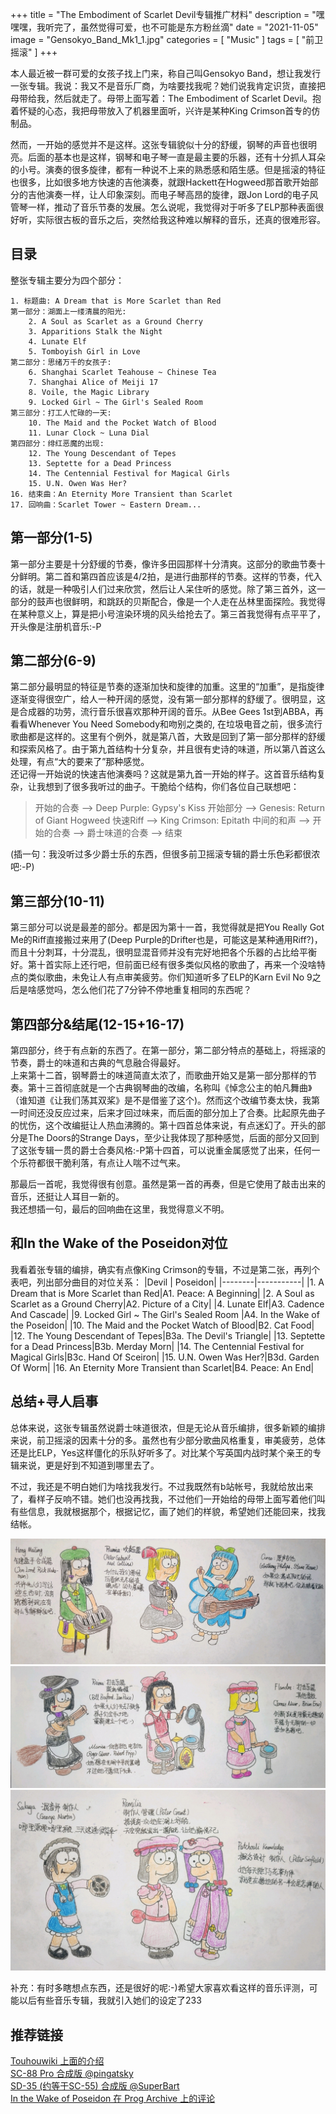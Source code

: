 +++
title = "The Embodiment of Scarlet Devil专辑推广材料"
description = "嘿嘿嘿，我听完了，虽然觉得可爱，也不可能是东方粉丝滴"
date = "2021-11-05"
image = "Gensokyo_Band_Mk1_1.jpg"
categories = [
    "Music"
]
tags = [
    "前卫摇滚"
]
+++

本人最近被一群可爱的女孩子找上门来，称自己叫Gensokyo Band，想让我发行一张专辑。我说：我又不是音乐厂商，为啥要找我呢？她们说我肯定识货，直接把母带给我，然后就走了。母带上面写着：The Embodiment of Scarlet Devil。抱着怀疑的心态，我把母带放入了机器里面听，兴许是某种King Crimson首专的仿制品。  

然而，一开始的感觉并不是这样。这张专辑貌似十分的舒缓，钢琴的声音也很明亮。后面的基本也是这样，钢琴和电子琴一直是最主要的乐器，还有十分抓人耳朵的小号。演奏的很多旋律，都有一种说不上来的熟悉感和陌生感。但是摇滚的特征也很多，比如很多地方快速的吉他演奏，就跟Hackett在Hogweed那首歌开始部分的吉他演奏一样，让人印象深刻。而电子琴高昂的旋律，跟Jon Lord的电子风管琴一样，推动了音乐节奏的发展。怎么说呢，我觉得对于听多了ELP那种表面很好听，实际很古板的音乐之后，突然给我这种难以解释的音乐，还真的很难形容。  

## 目录

整张专辑主要分为四个部分：

    1. 标题曲: A Dream that is More Scarlet than Red
    第一部分：湖面上一缕清晨的阳光:
        2. A Soul as Scarlet as a Ground Cherry
        3. Apparitions Stalk the Night
        4. Lunate Elf
        5. Tomboyish Girl in Love
    第二部分：思绪万千的女孩子:
        6. Shanghai Scarlet Teahouse ~ Chinese Tea
        7. Shanghai Alice of Meiji 17
        8. Voile, the Magic Library
        9. Locked Girl ~ The Girl's Sealed Room
    第三部分：打工人忙碌的一天:
        10. The Maid and the Pocket Watch of Blood
        11. Lunar Clock ~ Luna Dial
    第四部分：绯红恶魔的出现:
        12. The Young Descendant of Tepes
        13. Septette for a Dead Princess
        14. The Centennial Festival for Magical Girls
        15. U.N. Owen Was Her?
    16. 结束曲：An Eternity More Transient than Scarlet
    17. 回响曲：Scarlet Tower ~ Eastern Dream...

## 第一部分(1-5)
第一部分主要是十分舒缓的节奏，像许多田园那样十分清爽。这部分的歌曲节奏十分鲜明。第二首和第四首应该是4/2拍，是进行曲那样的节奏。这样的节奏，代入的话，就是一种吸引人们过来欣赏，然后让人呆住听的感觉。除了第三首外，这一部分的鼓声也很鲜明，和跳跃的贝斯配合，像是一个人走在丛林里面探险。我觉得在某种意义上，算是把小号渲染环境的风头给抢去了。第三首我觉得有点平平了，开头像是注册机音乐:-P  

## 第二部分(6-9)
第二部分最明显的特征是节奏的逐渐加快和旋律的加重。这里的“加重”，是指旋律逐渐变得很空广，给人一种开阔的感觉，没有第一部分那样的舒缓了。很明显，这是合成器的功劳，流行音乐很喜欢那种开阔的音乐。从Bee Gees 1st到ABBA，再看看Whenever You Need Somebody和吻别之类的, 在垃圾电音之前，很多流行歌曲都是这样的。这里有个例外，就是第八首，大致是回到了第一部分那样的舒缓和探索风格了。由于第九首结构十分复杂，并且很有史诗的味道，所以第八首这么处理，有点“大的要来了”那种感觉。  
还记得一开始说的快速吉他演奏吗？这就是第九首一开始的样子。这首音乐结构复杂，让我想到了很多我听过的曲子。干脆给个结构，你们各位自己联想吧：

>开始的合奏 --> Deep Purple: Gypsy's Kiss 开始部分 -->
>Genesis: Return of Giant Hogweed 快速Riff --> King Crimson: Epitath 中间的和声 -->
>开始的合奏 --> 爵士味道的合奏 --> 结束

(插一句：我没听过多少爵士乐的东西，但很多前卫摇滚专辑的爵士乐色彩都很浓吧:-P)  

## 第三部分(10-11)
第三部分可以说是最差的部分。都是因为第十一首，我觉得就是把You Really Got Me的Riff直接搬过来用了(Deep Purple的Drifter也是，可能这是某种通用Riff?)，而且十分刺耳，十分混乱，很明显混音师并没有完好地把各个乐器的占比给平衡好。第十首实际上还行吧，但前面已经有很多类似风格的歌曲了，再来一个没啥特点的类似歌曲，未免让人有点审美疲劳。你们知道听多了ELP的Karn Evil No 9之后是啥感觉吗，怎么他们花了7分钟不停地重复相同的东西呢？  

## 第四部分&结尾(12-15+16-17)
第四部分，终于有点新的东西了。在第一部分，第二部分特点的基础上，将摇滚的节奏，爵士的味道和古典的气息融合得最好。  
上来第十二首，钢琴爵士的味道简直太浓了，而歌曲开始又是第一部分那样的节奏。第十三首彻底就是一个古典钢琴曲的改编，名称叫《悼念公主的帕凡舞曲》（谁知道《让我们荡其双桨》是不是借鉴了这个)。然而这个改编节奏太快，我第一时间还没反应过来，后来才回过味来，而后面的部分加上了合奏。比起原先曲子的忧伤，这个改编挺让人热血沸腾的。第十四首总体来说，有点迷幻了。开头的部分是The Doors的Strange Days，至少让我体现了那种感觉，后面的部分又回到了这张专辑一贯的爵士合奏风格:-P第十四首，可以说重金属感觉了出来，任何一个乐符都很干脆利落，有点让人喘不过气来。  

那最后一首呢，我觉得很有创意。虽然是第一首的再奏，但是它使用了敲击出来的音乐，还挺让人耳目一新的。  
我还想插一句，最后的回响曲在这里，我觉得意义不明。  

## 和In the Wake of the Poseidon对位

我看着张专辑的编排，确实有点像King Crimson的专辑，不过是第二张，再列个表吧，列出部分曲目的对位关系：
|Devil | Poseidon|
|--------|-----------|
|1. A Dream that is More Scarlet than Red|A1. Peace: A Beginning|
|2. A Soul as Scarlet as a Ground Cherry|A2. Picture of a City|
|4. Lunate Elf|A3. Cadence And Cascade|
|9. Locked Girl ~ The Girl's Sealed Room |A4. In the Wake of the Poseidon|
|10. The Maid and the Pocket Watch of Blood|B2. Cat Food|
|12. The Young Descendant of Tepes|B3a. The Devil's Triangle|
|13. Septette for a Dead Princess|B3b. Merday Morn|
|14. The Centennial Festival for Magical Girls|B3c. Hand Of Sceiron|
|15. U.N. Owen Was Her?|B3d. Garden Of Worm|
|16. An Eternity More Transient than Scarlet|B4. Peace: An End|

## 总结+寻人启事

总体来说，这张专辑虽然说爵士味道很浓，但是无论从音乐编排，很多新颖的编排来说，前卫摇滚的因素十分的多。虽然也有少部分歌曲风格重复，审美疲劳，总体还是比ELP，Yes这样僵化的乐队好听多了。对比某个写英国内战时某个亲王的专辑来说，更是好到不知道到哪里去了。  

不过，我还是不明白她们为啥找我发行。不过我既然有b站帐号，我就给放出来了，看样子反响不错。她们也没再找我，不过他们一开始给的母带上面写着他们叫有些信息，我就根据那个，根据记忆，画了她们的样貌，希望她们还能回来，找我结帐。  

![](Gensokyo_Band_Mk1_1.jpg)  
![](Gensokyo_Band_Mk1_2.jpg)  
![](Gensokyo_Band_Mk1_3.jpg)  

补充：有时多瞎想点东西，还是很好的呢:-)希望大家喜欢看这样的音乐评测，可能以后有些音乐专辑，我就引入她们的设定了233

## 推荐链接
[Touhouwiki 上面的介绍](https://zh.touhouwiki.net/wiki/%E4%B8%9C%E6%96%B9%E7%BA%A2%E9%AD%94%E4%B9%A1/%E9%9F%B3%E4%B9%90)  
[SC-88 Pro 合成版 @pingatsky](https://www.bilibili.com/video/BV1Ai4y1b7LJ)  
[SD-35 (约等于SC-55) 合成版 @SuperBart](https://www.bilibili.com/video/BV1Wq4y1f7h7)  
[In the Wake of Poseidon 在 Prog Archive 上的评论](http://www.progarchives.com/album.asp?id=1904)